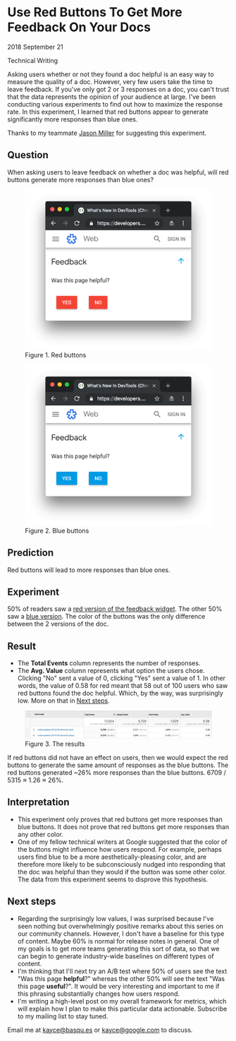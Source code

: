 <h1 id="title">Use Red Buttons To Get More Feedback On Your Docs</h1>

<p id="time">
  <time datetime="2018-09-21">2018 September 21</time>
</p>

<p id="category">
  Technical Writing
</p>

<p id="summary">
  Asking users whether or not they found a doc helpful is an easy way to measure the quality
  of a doc. However, very few users take the time to leave feedback. If you've only got 2 or 3 responses
  on a doc, you can't trust that the data represents the opinion of your audience at large. I've been
  conducting various experiments to find out how to maximize the response rate. In this experiment, I learned
  that red buttons appear to generate significantly more responses than blue ones.
</p>

Thanks to my teammate [Jason Miller](https://twitter.com/_developit) for suggesting this experiment.

## Question

When asking users to leave feedback on whether a doc was helpful, will red buttons generate more responses than
blue ones?

<figure>
  <img src="/media/red.png"/>
  <figcaption>Figure 1. Red buttons</figcaption>
</figure>

<figure>
  <img src="/media/blue.png"/>
  <figcaption>Figure 2. Blue buttons</figcaption>
</figure>

## Prediction

[green]: https://blog.hubspot.com/blog/tabid/6307/bid/20566/the-button-color-a-b-test-red-beats-green.aspx

Red buttons will lead to more responses than blue ones.

## Experiment

50% of readers saw a [red version of the feedback widget][red]. The other 50% saw a [blue version][blue].
The color of the buttons was the only difference between the 2 versions of the doc.

[red]: https://developers.google.com/web/updates/2018/05/devtools?experiment=25#feedback
[blue]: https://developers.google.com/web/updates/2018/05/devtools?experiment=75#feedback

## Result

* The **Total Events** column represents the number of responses.
* The **Avg. Value** column represents what option the users chose. Clicking "No"
  sent a value of 0, clicking "Yes" sent a value of 1. In other words, the value of
  0.58 for red meant that 58 out of 100 users who saw red buttons found the doc helpful. Which,
  by the way, was surprisingly low. More on that in [Next steps](#next).

<figure>
  <img src="/media/redblue.png"/>
  <figcaption>Figure 3. The results</figcaption>
</figure>


If red buttons did not have an effect on users, then we would expect the red buttons to generate the
same amount of responses as the blue buttons. The red buttons generated ~26% more responses than the blue buttons.
6709 / 5315 ≈ 1.26 ≈ 26%.

## Interpretation

* This experiment only proves that red buttons get more responses than blue buttons. It does not
  prove that red buttons get more responses than any other color.
* One of my fellow technical writers at Google suggested that the color of the buttons might
  influence how users respond. For example, perhaps users find blue to be a more aesthetically-pleasing
  color, and are therefore more likely to be subconsciously nudged into responding that the doc was
  helpful than they would if the button was some other color. The data from this experiment seems to
  disprove this hypothesis.

<h2 id="next">Next steps</h2>

* Regarding the surprisingly low values, I was surprised because I've seen nothing but overwhelmingly positive
  remarks about this series on our community channels. However, I don't have a baseline for this type of content.
  Maybe 60% is normal for release notes in general. One of my goals is to get more teams generating this sort of data,
  so that we can begin to generate industry-wide baselines on different types of content.
* I'm thinking that I'll next try an A/B test where 50% of users see the text "Was this page **helpful**?" whereas
  the other 50% will see the text "Was this page **useful**?". It would be very interesting and important to me
  if this phrasing substantially changes how users respond.
* I'm writing a high-level post on my overall framework for metrics, which will explain how I plan to make this
  particular data actionable. Subscribe to my mailing list to stay tuned.

Email me at kayce@basqu.es or kayce@google.com to discuss.
